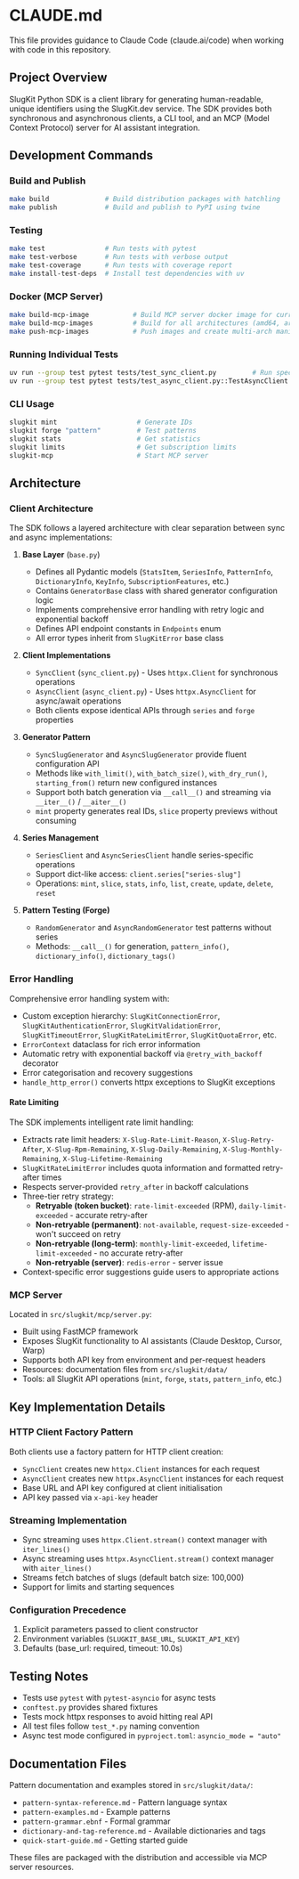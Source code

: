 # CLAUDE.md

This file provides guidance to Claude Code (claude.ai/code) when working with code in this repository.

## Project Overview

SlugKit Python SDK is a client library for generating human-readable, unique identifiers using the SlugKit.dev service. The SDK provides both synchronous and asynchronous clients, a CLI tool, and an MCP (Model Context Protocol) server for AI assistant integration.

## Development Commands

### Build and Publish
```bash
make build              # Build distribution packages with hatchling
make publish            # Build and publish to PyPI using twine
```

### Testing
```bash
make test               # Run tests with pytest
make test-verbose       # Run tests with verbose output
make test-coverage      # Run tests with coverage report
make install-test-deps  # Install test dependencies with uv
```

### Docker (MCP Server)
```bash
make build-mcp-image           # Build MCP server docker image for current architecture
make build-mcp-images          # Build for all architectures (amd64, arm64)
make push-mcp-images           # Push images and create multi-arch manifest
```

### Running Individual Tests
```bash
uv run --group test pytest tests/test_sync_client.py         # Run specific test file
uv run --group test pytest tests/test_async_client.py::TestAsyncClient::test_mint  # Run specific test
```

### CLI Usage
```bash
slugkit mint                    # Generate IDs
slugkit forge "pattern"         # Test patterns
slugkit stats                   # Get statistics
slugkit limits                  # Get subscription limits
slugkit-mcp                     # Start MCP server
```

## Architecture

### Client Architecture

The SDK follows a layered architecture with clear separation between sync and async implementations:

1. **Base Layer** (`base.py`)
   - Defines all Pydantic models (`StatsItem`, `SeriesInfo`, `PatternInfo`, `DictionaryInfo`, `KeyInfo`, `SubscriptionFeatures`, etc.)
   - Contains `GeneratorBase` class with shared generator configuration logic
   - Implements comprehensive error handling with retry logic and exponential backoff
   - Defines API endpoint constants in `Endpoints` enum
   - All error types inherit from `SlugKitError` base class

2. **Client Implementations**
   - `SyncClient` (`sync_client.py`) - Uses `httpx.Client` for synchronous operations
   - `AsyncClient` (`async_client.py`) - Uses `httpx.AsyncClient` for async/await operations
   - Both clients expose identical APIs through `series` and `forge` properties

3. **Generator Pattern**
   - `SyncSlugGenerator` and `AsyncSlugGenerator` provide fluent configuration API
   - Methods like `with_limit()`, `with_batch_size()`, `with_dry_run()`, `starting_from()` return new configured instances
   - Support both batch generation via `__call__()` and streaming via `__iter__()` / `__aiter__()`
   - `mint` property generates real IDs, `slice` property previews without consuming

4. **Series Management**
   - `SeriesClient` and `AsyncSeriesClient` handle series-specific operations
   - Support dict-like access: `client.series["series-slug"]`
   - Operations: `mint`, `slice`, `stats`, `info`, `list`, `create`, `update`, `delete`, `reset`

5. **Pattern Testing (Forge)**
   - `RandomGenerator` and `AsyncRandomGenerator` test patterns without series
   - Methods: `__call__()` for generation, `pattern_info()`, `dictionary_info()`, `dictionary_tags()`

### Error Handling

Comprehensive error handling system with:
- Custom exception hierarchy: `SlugKitConnectionError`, `SlugKitAuthenticationError`, `SlugKitValidationError`, `SlugKitTimeoutError`, `SlugKitRateLimitError`, `SlugKitQuotaError`, etc.
- `ErrorContext` dataclass for rich error information
- Automatic retry with exponential backoff via `@retry_with_backoff` decorator
- Error categorisation and recovery suggestions
- `handle_http_error()` converts httpx exceptions to SlugKit exceptions

#### Rate Limiting

The SDK implements intelligent rate limit handling:
- Extracts rate limit headers: `X-Slug-Rate-Limit-Reason`, `X-Slug-Retry-After`, `X-Slug-Rpm-Remaining`, `X-Slug-Daily-Remaining`, `X-Slug-Monthly-Remaining`, `X-Slug-Lifetime-Remaining`
- `SlugKitRateLimitError` includes quota information and formatted retry-after times
- Respects server-provided `retry_after` in backoff calculations
- Three-tier retry strategy:
  - **Retryable (token bucket)**: `rate-limit-exceeded` (RPM), `daily-limit-exceeded` - accurate retry-after
  - **Non-retryable (permanent)**: `not-available`, `request-size-exceeded` - won't succeed on retry
  - **Non-retryable (long-term)**: `monthly-limit-exceeded`, `lifetime-limit-exceeded` - no accurate retry-after
  - **Non-retryable (server)**: `redis-error` - server issue
- Context-specific error suggestions guide users to appropriate actions

### MCP Server

Located in `src/slugkit/mcp/server.py`:
- Built using FastMCP framework
- Exposes SlugKit functionality to AI assistants (Claude Desktop, Cursor, Warp)
- Supports both API key from environment and per-request headers
- Resources: documentation files from `src/slugkit/data/`
- Tools: all SlugKit API operations (`mint`, `forge`, `stats`, `pattern_info`, etc.)

## Key Implementation Details

### HTTP Client Factory Pattern

Both clients use a factory pattern for HTTP client creation:
- `SyncClient` creates new `httpx.Client` instances for each request
- `AsyncClient` creates new `httpx.AsyncClient` instances for each request
- Base URL and API key configured at client initialisation
- API key passed via `x-api-key` header

### Streaming Implementation

- Sync streaming uses `httpx.Client.stream()` context manager with `iter_lines()`
- Async streaming uses `httpx.AsyncClient.stream()` context manager with `aiter_lines()`
- Streams fetch batches of slugs (default batch size: 100,000)
- Support for limits and starting sequences

### Configuration Precedence

1. Explicit parameters passed to client constructor
2. Environment variables (`SLUGKIT_BASE_URL`, `SLUGKIT_API_KEY`)
3. Defaults (base_url: required, timeout: 10.0s)

## Testing Notes

- Tests use `pytest` with `pytest-asyncio` for async tests
- `conftest.py` provides shared fixtures
- Tests mock httpx responses to avoid hitting real API
- All test files follow `test_*.py` naming convention
- Async test mode configured in `pyproject.toml`: `asyncio_mode = "auto"`

## Documentation Files

Pattern documentation and examples stored in `src/slugkit/data/`:
- `pattern-syntax-reference.md` - Pattern language syntax
- `pattern-examples.md` - Example patterns
- `pattern-grammar.ebnf` - Formal grammar
- `dictionary-and-tag-reference.md` - Available dictionaries and tags
- `quick-start-guide.md` - Getting started guide

These files are packaged with the distribution and accessible via MCP server resources.
